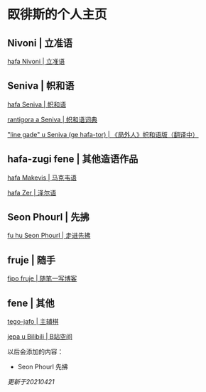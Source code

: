 # 臤徘斯的个人主页

## Nivoni | 立准语

[hafa Nivoni | 立准语](/Nivoni)

## Seniva | 帜和语

[hafa Seniva | 帜和语](/fruje/Seniva/Seniva)

[rantigora a Seniva | 帜和语词典](/Seniva/rantigora)

["line gade" u Seniva (ge hafa-tor) | 《局外人》帜和语版（翻译中）](/Seniva/line-gade)

## hafa-zugi fene | 其他造语作品

[hafa Makevis | 马克韦语](/Makevis)

[hafa Zer | 泽尔语](/Zer)

## Seon  Phourl | 先拂

[fu hu Seon Phourl | 走进先拂](/Xef/fhSP2020)

## fruje | 随手

[fipo fruje | 随笔一写博客](https://kinboise.github.io/fruje)

## fene | 其他

[tego-jafo | 主辅棋](https://newchessbar.fandom.com/zh/wiki/主辅棋)

[jepa u Bilibili | B站空间](https://space.bilibili.com/8048294)

以后会添加的内容：

- Seon  Phourl 先拂

*更新于20210421*